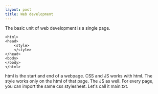 ```yaml
---
layout: post
title: Web development
---
```

The basic unit of web development is a single page.

    <html>
    <head>
	    <style>
	    </style>
    </head>
    <body>
    </body>
    </html>

html is the start and end of a webpage. CSS and JS works with html.
The style works only on the html of that page. The JS as well. For every page, you can import the same css stylesheet. Let's call it main.txt.
<!--stackedit_data:
eyJoaXN0b3J5IjpbOTU1OTk0MDgzXX0=
-->